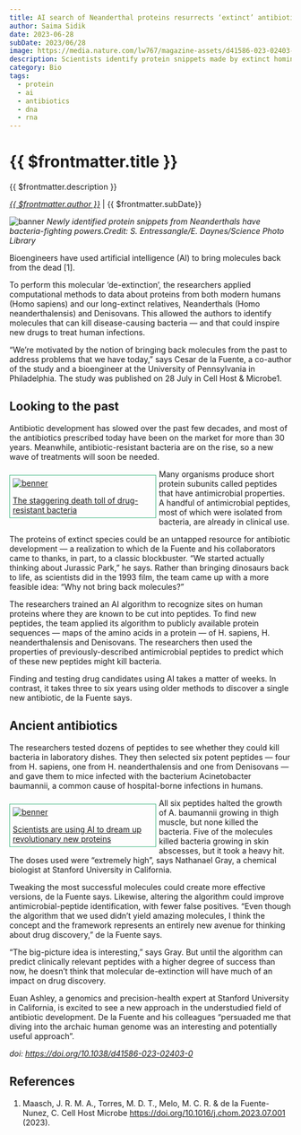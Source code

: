 ```yaml
---
title: AI search of Neanderthal proteins resurrects ‘extinct’ antibiotics
author: Saima Sidik
date: 2023-06-28
subDate: 2023/06/28
image: https://media.nature.com/lw767/magazine-assets/d41586-023-02403-0/d41586-023-02403-0_25858106.jpg?as=webp
description: Scientists identify protein snippets made by extinct hominins.
category: Bio
tags:
  - protein
  - ai
  - antibiotics
  - dna
  - rna
---
```


# {{ $frontmatter.title }}

{{ $frontmatter.description }}

_[{{ $frontmatter.author }}](https://www.nature.com/search?author=Saima+Sidik)_ | {{ $frontmatter.subDate}}

![banner](https://media.nature.com/lw767/magazine-assets/d41586-023-02403-0/d41586-023-02403-0_25858106.jpg?as=webp)
_Newly identified protein snippets from Neanderthals have bacteria-fighting powers.Credit: S. Entressangle/E. Daynes/Science Photo Library_

Bioengineers have used artificial intelligence (AI) to bring molecules back from the dead [1].

To perform this molecular ‘de-extinction’, the researchers applied computational methods to data about proteins from both modern humans (Homo sapiens) and our long-extinct relatives, Neanderthals (Homo neanderthalensis) and Denisovans. This allowed the authors to identify molecules that can kill disease-causing bacteria — and that could inspire new drugs to treat human infections.

“We’re motivated by the notion of bringing back molecules from the past to address problems that we have today,” says Cesar de la Fuente, a co-author of the study and a bioengineer at the University of Pennsylvania in Philadelphia. The study was published on 28 July in Cell Host & Microbe1.

## Looking to the past

Antibiotic development has slowed over the past few decades, and most of the antibiotics prescribed today have been on the market for more than 30 years. Meanwhile, antibiotic-resistant bacteria are on the rise, so a new wave of treatments will soon be needed.

<div style="border: 1px solid #42b883; width: 250px; float: left; margin: 10px 5px 0 0; padding: 5px;">
  <a href="https://www.nature.com/articles/d41586-022-00228-x">
    <img src="https://media.nature.com/w400/magazine-assets/d41586-023-02403-0/d41586-023-02403-0_20091848.jpg" alt="benner" />
    <p style="margin-bottom: 0;">
      The staggering death toll of drug-resistant bacteria
    </p>
  </a>
</div>

Many organisms produce short protein subunits called peptides that have antimicrobial properties. A handful of antimicrobial peptides, most of which were isolated from bacteria, are already in clinical use.

The proteins of extinct species could be an untapped resource for antibiotic development — a realization to which de la Fuente and his collaborators came to thanks, in part, to a classic blockbuster. “We started actually thinking about Jurassic Park,” he says. Rather than bringing dinosaurs back to life, as scientists did in the 1993 film, the team came up with a more feasible idea: “Why not bring back molecules?”

The researchers trained an AI algorithm to recognize sites on human proteins where they are known to be cut into peptides. To find new peptides, the team applied its algorithm to publicly available protein sequences — maps of the amino acids in a protein — of H. sapiens, H. neanderthalensis and Denisovans. The researchers then used the properties of previously-described antimicrobial peptides to predict which of these new peptides might kill bacteria.

Finding and testing drug candidates using AI takes a matter of weeks. In contrast, it takes three to six years using older methods to discover a single new antibiotic, de la Fuente says.

## Ancient antibiotics

The researchers tested dozens of peptides to see whether they could kill bacteria in laboratory dishes. They then selected six potent peptides — four from H. sapiens, one from H. neanderthalensis and one from Denisovans — and gave them to mice infected with the bacterium Acinetobacter baumannii, a common cause of hospital-borne infections in humans.

<div style="border: 1px solid #42b883; width: 250px; float: left; margin: 10px 5px 0 0; padding: 5px;">
  <a href="https://www.nature.com/articles/d41586-022-02947-7">
    <img src="https://media.nature.com/w400/magazine-assets/d41586-023-02403-0/d41586-023-02403-0_25598318.gif" alt="benner" />
    <p style="margin-bottom: 0;">
      Scientists are using AI to dream up revolutionary new proteins
    </p>
  </a>
</div>

All six peptides halted the growth of A. baumannii growing in thigh muscle, but none killed the bacteria. Five of the molecules killed bacteria growing in skin abscesses, but it took a heavy hit. The doses used were “extremely high”, says Nathanael Gray, a chemical biologist at Stanford University in California.

Tweaking the most successful molecules could create more effective versions, de la Fuente says. Likewise, altering the algorithm could improve antimicrobial-peptide identification, with fewer false positives. “Even though the algorithm that we used didn’t yield amazing molecules, I think the concept and the framework represents an entirely new avenue for thinking about drug discovery,” de la Fuente says.

“The big-picture idea is interesting,” says Gray. But until the algorithm can predict clinically relevant peptides with a higher degree of success than now, he doesn’t think that molecular de-extinction will have much of an impact on drug discovery.

Euan Ashley, a genomics and precision-health expert at Stanford University in California, is excited to see a new approach in the understudied field of antibiotic development. De la Fuente and his colleagues “persuaded me that diving into the archaic human genome was an interesting and potentially useful approach”.

_doi: https://doi.org/10.1038/d41586-023-02403-0_

## References

1. Maasch, J. R. M. A., Torres, M. D. T., Melo, M. C. R. & de la Fuente-Nunez, C. Cell Host Microbe https://doi.org/10.1016/j.chom.2023.07.001 (2023).